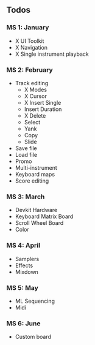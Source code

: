 ## Todos

### MS 1: January

- X UI Toolkit
- X Navigation
- X Single instrument playback

### MS 2: February

- Track editing
  - X Modes
  - X Cursor
  - X Insert Single
  - Insert Duration
  - X Delete
  - Select
  - Yank
  - Copy
  - Slide
- Save file
- Load file
- Promo
- Multi-instrument
- Keyboard maps
- Score editing

### MS 3: March

- Devkit Hardware
- Keyboard Matrix Board
- Scroll Wheel Board
- Color

### MS 4: April

- Samplers
- Effects
- Mixdown

### MS 5: May

- ML Sequencing
- Midi

### MS 6: June

- Custom board

